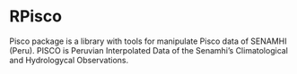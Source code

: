 # RPisco
Pisco package is a library with tools for manipulate Pisco data of SENAMHI (Peru). PISCO is Peruvian Interpolated Data of the Senamhi’s Climatological and Hydrologycal
Observations.
